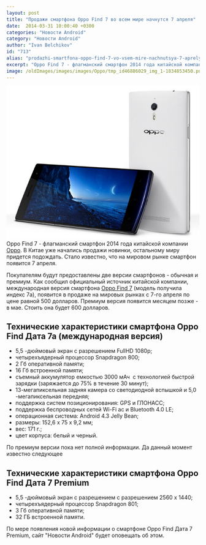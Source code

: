 ```yaml
---
layout: post
title: "Продажи смартфона Oppo Find 7 во всем мире начнутся 7 апреля"
date:  2014-03-31 10:00:40 +0300
categories: "Новости Android"
category: "Новости Android"
author: "Ivan Belchikov"
id: "713"
alias: "prodazhi-smartfona-oppo-find-7-vo-vsem-mire-nachnutsya-7-aprelya"
excerpt: "Oppo Find 7 - флагманский смартфон 2014 года китайской компании Oppo. В Китае уже начались продажи новинки, остальному миру придется подождать. Стало известно, что на мировом рынке смартфон появится 7 апреля."
image: /oldImages/images/images/Oppo/tmp_id46886029_img_1-1834853450.png
---
```

<img  src="/oldImages/images/images/Oppo/tmp_id46886029_img_1-1834853450.png" alt="Oppo Find 7" />
Oppo Find 7 - флагманский смартфон 2014 года китайской компании <a href="index.php?option=com_content&amp;view=article&amp;id=523&amp;catid=8&amp;Itemid=102">Oppo</a>. В Китае уже начались продажи новинки, остальному миру придется подождать. Стало известно, что на мировом рынке смартфон появится 7 апреля.


Покупателям будут предоставлены две версии смартфонов - обычная и премиум. Как сообщил официальный источник китайской компании, международная версия смартфона <a href="index.php?option=com_content&amp;view=article&amp;id=665&amp;catid=8&amp;Itemid=102">Oppo Find 7</a> (модель получила индекс 7a), появится в продаже на мировых рынках с 7-го апреля по цене равной 500 долларов. Премиум версия появится месяцем позже - в мае. Стоить она будет 600 долларов.

<h2>Технические характеристики смартфона Oppo Find Дата 7а (международная версия)</h2>
<ul>
<li>5,5 -дюймовый экран с разрешением FullHD 1080p;</li>
<li>четырехъядерный процессор Snapdragon 800;</li>
<li>2 Гб оперативной памяти;</li>
<li>16 Гб встроенной памяти;</li>
<li>съемный аккумулятор емкостью 3000 мАч  с технологией быстрой зарядки (заряжается до 75% в течение 30 минут);</li>
<li>13-мегапиксельная задняя камера со светодиодной вспышкой и 5,0 -мегапиксельная передняя;</li>
<li>поддержка систем позиционирования: GPS и ГЛОНАСС;</li>
<li>поддержка беспроводных сетей Wi-Fi ac и Bluetooth 4.0 LE;</li>
<li>операционная система: Android 4.3 Jelly Bean;</li>
<li>размеры: 152,6 х 75 х 9,2 мм;</li>
<li>вес: 171 г.;</li>
<li>цвет корпуса: белый и черный.
 </li>
</ul>
По премиум версии пока нет полной информации. Да данный момент известно следующее

<h2>Технические характеристики смартфона Oppo Find Дата 7 Premium</h2>
<ul>
<li>5,5 -дюймовый экран с разрешением с разрешением 2560 х 1440;</li>
<li>четырехъядерный процессор Snapdragon 801;</li>
<li>3 Гб оперативной памяти;</li>
<li>32 ГБ встроенной памяти.
 </li>
</ul>
По мере появления новой информации о смартфоне Oppo Find Дата 7 Premium, сайт "Новости Android" будет оповещать об этом.
